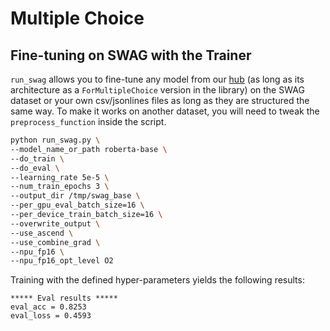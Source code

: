 # Multiple Choice

## Fine-tuning on SWAG with the Trainer

`run_swag` allows you to fine-tune any model from our [hub](https://huggingface.co/models) (as long as its architecture as a `ForMultipleChoice` version in the library) on the SWAG dataset or your own csv/jsonlines files as long as they are structured the same way. To make it works on another dataset, you will need to tweak the `preprocess_function` inside the script.

```bash
python run_swag.py \
--model_name_or_path roberta-base \
--do_train \
--do_eval \
--learning_rate 5e-5 \
--num_train_epochs 3 \
--output_dir /tmp/swag_base \
--per_gpu_eval_batch_size=16 \
--per_device_train_batch_size=16 \
--overwrite_output \
--use_ascend \
--use_combine_grad \
--npu_fp16 \
--npu_fp16_opt_level O2
```
Training with the defined hyper-parameters yields the following results:
```
***** Eval results *****
eval_acc = 0.8253
eval_loss = 0.4593
```
